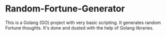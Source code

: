 # Random-Fortune-Generator
This is a Golang (GO) project with very basic scripting. It generates random Fortune thoughts. It's done and dusted with the help of Golang libraries.
